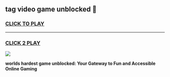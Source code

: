 
## tag video game unblocked 👋
<h3>
<a href="https://premium.freeplayer.one?title=tag_video_game_unblocked&ref=13F">CLICK TO PLAY</a></h3>
<hr>

<h3>
<a href="https://premium.freeplayer.one?title=tag_video_game_unblocked&ref=13F">CLICK 2 PLAY</a>
  
</h3>

<a href="https://premium.freeplayer.one?title=tag_video_game_unblocked&ref=12F/"><img src="https://clearcache.store/games.png"></a>


**worlds hardest game unblocked: Your Gateway to Fun and Accessible Online Gaming**
